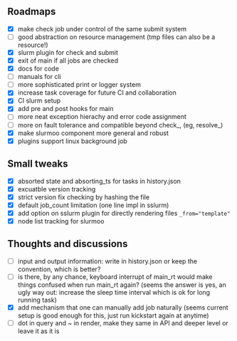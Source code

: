 ## Roadmaps
- [x] make check job under control of the same submit system
- [ ] good abstraction on resource management (tmp files can also be a resource!)
- [x] slurm plugin for check and submit
- [x] exit of main if all jobs are checked
- [x] docs for code
- [ ] manuals for cli
- [ ] more sophisticated print or logger system
- [x] increase task coverage for future CI and collaboration
- [x] CI slurm setup
- [x] add pre and post hooks for main
- [ ] more neat exception hierachy and error code assignment
- [ ] more on fault tolerance and compatible beyond check_, (eg, resolve_)
- [x] make slurmoo component more general and robust
- [x] plugins support linux background job

## Small tweaks
- [x] absorted state and absorting_ts for tasks in history.json
- [x] excuatble version tracking
- [x] strict version fix checking by hashing the file
- [x] default job_count limitation (one line impl in sslurm)
- [x] add option on sslurm plugin for directly rendering files ``_from="template"``
- [x] node list tracking for slurmoo

## Thoughts and discussions

- [ ] input and output information: write in history.json or keep the convention, which is better?
- [ ] is there, by any chance, keyboard interrupt of main_rt would make things confused when run main_rt again? (seems the answer is yes, an ugly way out: increase the sleep time interval which is ok for long running task)
- [x] add mechanism that one can manually add job naturally (seems current setup is good enough for this, just run kickstart again at anytime)
- [ ] dot in query and ~ in render, make they same in API and deeper level or leave it as it is